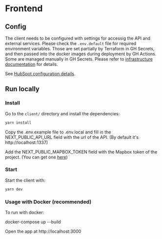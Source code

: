 # Frontend

## Config

The client needs to be configured with settings for accessig the API and external services. Please check the `.env.default` file for required environment variables. Those are set partially by Terraform in GH Secrets, and then passed into the docker images during deployment by GH Actions. Some are managed manually in GH Secrets. Please refer to [infrastructure documentation](../infrastructure/README.md) for details.

See [HubSpot configuration details](../hubspot.md).

## Run locally

### Install

Go to the `client/` directory and install the dependencies:

```bash
yarn install
```

Copy the .env.example file to .env.local and fill in the NEXT_PUBLIC_API_URL field with the url of the API. (By default it's http://localhost:1337)

Add the NEXT_PUBLIC_MAPBOX_TOKEN field with the Mapbox token of the project. (You can get one [here](https://account.mapbox.com/access-tokens/))

### Start

Start the client with:

```bash
yarn dev
```

### Usage with Docker (recommended)
To run with docker:

docker-compose up --build

Open the app at http://localhost:3000
